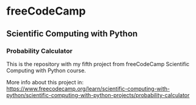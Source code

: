 # freeCodeCamp
## Scientific Computing with Python
### Probability Calculator

This is the repository with my fifth project from freeCodeCamp Scientific Computing with Python course. 

More info about this project in: https://www.freecodecamp.org/learn/scientific-computing-with-python/scientific-computing-with-python-projects/probability-calculator
